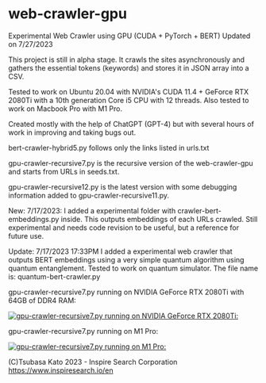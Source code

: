 # web-crawler-gpu
Experimental Web Crawler using GPU (CUDA + PyTorch + BERT)
Updated on 7/27/2023

This project is still in alpha stage.
It crawls the sites asynchronously and gathers the essential tokens (keywords) and stores it in JSON array into a CSV.

Tested to work on Ubuntu 20.04 with NVIDIA's CUDA 11.4 + GeForce RTX 2080Ti with a 10th generation Core i5 CPU with 12 threads.
Also tested to work on Macbook Pro with M1 Pro. 

Created mostly with the help of ChatGPT (GPT-4) but with several hours of work in improving and taking bugs out.

bert-crawler-hybrid5.py follows only the links listed in urls.txt

gpu-crawler-recursive7.py is the recursive version of the web-crawler-gpu and starts from URLs in seeds.txt.

gpu-crawler-recursive12.py is the latest version with some debugging information added to gpu-crawler-recursive11.py.



New: 7/17/2023: I added a experimental folder with crawler-bert-embeddings.py inside. This outputs embeddings of each URLs crawled. Still experimental and needs code revision to be useful, but a reference for future use.

Update: 7/17/2023 17:33PM I added a experimental web crawler that outputs BERT embeddings using a very simple quantum algorithm using quantum entanglement. Tested to work on quantum simulator. The file name is: quantum-bert-crawler.py

gpu-crawler-recursive7.py running on NVIDIA GeForce RTX 2080Ti with 64GB of DDR4 RAM:

[![gpu-crawler-recursive7.py running on NVIDIA GeForce RTX 2080Ti:](https://img.youtube.com/vi/-9NsB_3lpRI/0.jpg)](https://www.youtube.com/watch?v=-9NsB_3lpRI)


gpu-crawler-recursive7.py running on M1 Pro:

[![gpu-crawler-recursive7.py running on M1 Pro:](https://img.youtube.com/vi/86yhWTWNWJM/0.jpg)](https://www.youtube.com/watch?v=86yhWTWNWJM)


(C)Tsubasa Kato 2023 - Inspire Search Corporation
https://www.inspiresearch.io/en
